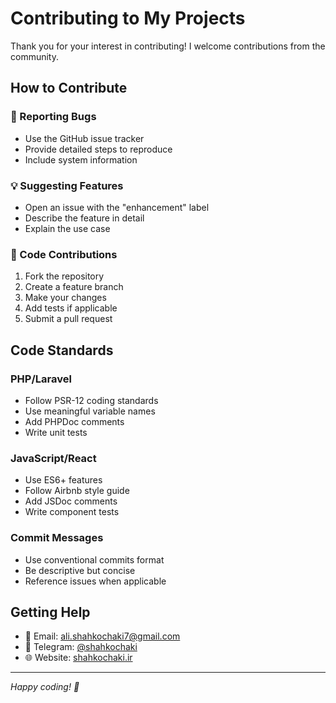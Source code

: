 # Contributing to My Projects

Thank you for your interest in contributing! I welcome contributions from the community.

## How to Contribute

### 🐛 Reporting Bugs

- Use the GitHub issue tracker
- Provide detailed steps to reproduce
- Include system information

### 💡 Suggesting Features

- Open an issue with the "enhancement" label
- Describe the feature in detail
- Explain the use case

### 🔧 Code Contributions

1. Fork the repository
2. Create a feature branch
3. Make your changes
4. Add tests if applicable
5. Submit a pull request

## Code Standards

### PHP/Laravel

- Follow PSR-12 coding standards
- Use meaningful variable names
- Add PHPDoc comments
- Write unit tests

### JavaScript/React

- Use ES6+ features
- Follow Airbnb style guide
- Add JSDoc comments
- Write component tests

### Commit Messages

- Use conventional commits format
- Be descriptive but concise
- Reference issues when applicable

## Getting Help

- 📧 Email: ali.shahkochaki7@gmail.com
- 💬 Telegram: [@shahkochaki](https://t.me/shahkochaki)
- 🌐 Website: [shahkochaki.ir](https://shahkochaki.ir)

---

_Happy coding! 🚀_
